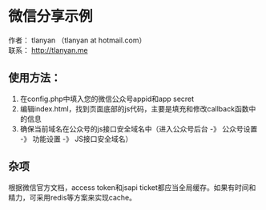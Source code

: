 # 微信分享示例

作者： tlanyan （tlanyan at hotmail.com）  
联系： http://tlanyan.me

## 使用方法：


1. 在config.php中填入您的微信公众号appid和app secret
2. 编辑index.html，找到页面底部的js代码，主要是填充和修改callback函数中的信息
3. 确保当前域名在公众号的js接口安全域名中（进入公众号后台 -》 公众号设置 -》 功能设置 -》 JS接口安全域名）

## 杂项

根据微信官方文档，access token和jsapi ticket都应当全局缓存。如果有时间和精力，可采用redis等方案来实现cache。
